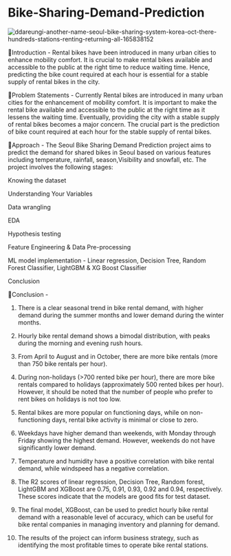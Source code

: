 # Bike-Sharing-Demand-Prediction
![ddareungi-another-name-seoul-bike-sharing-system-korea-oct-there-hundreds-stations-renting-returning-all-165838152](https://user-images.githubusercontent.com/123405300/224766816-39dacbd6-951b-4abe-ab34-2a3a5234c66e.jpg)


📖Introduction - 
Rental bikes have been introduced in many urban cities to enhance mobility comfort. It is crucial to make rental bikes available and accessible to the public at the right time to reduce waiting time. Hence, predicting the bike count required at each hour is essential for a stable supply of rental bikes in the city.


📖Problem Statements - 
Currently Rental bikes are introduced in many urban cities for the enhancement of mobility comfort. It is important to make the rental bike available and accessible to the public at the right time as it lessens the waiting time. Eventually, providing the city with a stable supply of rental bikes becomes a major concern. The crucial part is the prediction of bike count required at each hour for the stable supply of rental bikes.


📖Approach - 
The Seoul Bike Sharing Demand Prediction project aims to predict the demand for shared bikes in Seoul based on various features including temperature, rainfall, season,Visibility and snowfall, etc. The project involves the following stages:

Knowing the dataset

Understanding Your Variables

Data wrangling

EDA

Hypothesis testing

Feature Engineering & Data Pre-processing

ML model implementation - Linear regression, Decision Tree, Random Forest Classifier, LightGBM & XG Boost Classifier

Conclusion



📖Conclusion - 
1. There is a clear seasonal trend in bike rental demand, with higher demand during the summer months and lower demand during the winter months.

2. Hourly bike rental demand shows a bimodal distribution, with peaks during the morning and evening rush hours.

3. From April to August and in October, there are more bike rentals (more than 750 bike rentals per hour).

4. During non-holidays (>700 rented bike per hour), there are more bike rentals compared to holidays (approximately 500 rented bikes per hour). However, it should be noted that the number of people who prefer to rent bikes on holidays is not too low.

5. Rental bikes are more popular on functioning days, while on non-functioning days, rental bike activity is minimal or close to zero.

6. Weekdays have higher demand than weekends, with Monday through Friday showing the highest demand. However, weekends do not have significantly lower demand.

7. Temperature and humidity have a positive correlation with bike rental demand, while windspeed has a negative correlation.

8. The R2 scores of linear regression, Decision Tree, Random forest, LightGBM and XGBoost are 0.75, 0.91, 0.93, 0.92 and 0.94, respectively. These scores indicate that the models are good fits for test dataset.

9. The final model, XGBoost, can be used to predict hourly bike rental demand with a reasonable level of accuracy, which can be useful for bike rental companies in managing inventory and planning for demand.

10. The results of the project can inform business strategy, such as identifying the most profitable times to operate bike rental stations.
